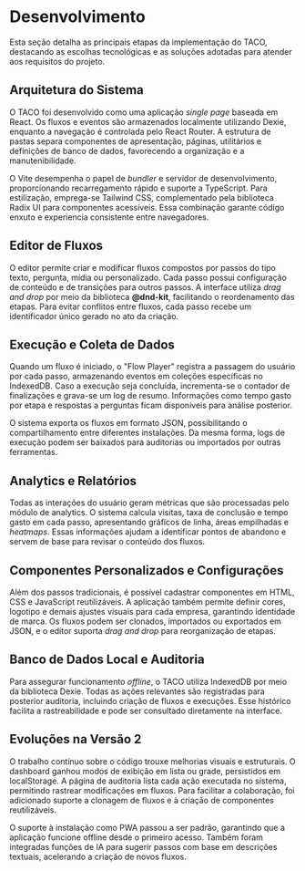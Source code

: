 # Desenvolvimento

Esta seção detalha as principais etapas da implementação do TACO, destacando as escolhas tecnológicas e as soluções adotadas para atender aos requisitos do projeto.

## Arquitetura do Sistema

O TACO foi desenvolvido como uma aplicação _single page_ baseada em React. Os fluxos e eventos são armazenados localmente utilizando Dexie, enquanto a navegação é controlada pelo React Router. A estrutura de pastas separa componentes de apresentação, páginas, utilitários e definições de banco de dados, favorecendo a organização e a manutenibilidade.

O Vite desempenha o papel de _bundler_ e servidor de desenvolvimento, proporcionando recarregamento rápido e suporte a TypeScript. Para estilização, emprega-se Tailwind CSS, complementado pela biblioteca Radix UI para componentes acessíveis. Essa combinação garante código enxuto e experiencia consistente entre navegadores.

## Editor de Fluxos

O editor permite criar e modificar fluxos compostos por passos do tipo texto, pergunta, mídia ou personalizado. Cada passo possui configuração de conteúdo e de transições para outros passos. A interface utiliza _drag and drop_ por meio da biblioteca **@dnd-kit**, facilitando o reordenamento das etapas. Para evitar conflitos entre fluxos, cada passo recebe um identificador único gerado no ato da criação.

## Execução e Coleta de Dados

Quando um fluxo é iniciado, o "Flow Player" registra a passagem do usuário por cada passo, armazenando eventos em coleções específicas no IndexedDB. Caso a execução seja concluída, incrementa-se o contador de finalizações e grava-se um log de resumo. Informações como tempo gasto por etapa e respostas a perguntas ficam disponíveis para análise posterior.

O sistema exporta os fluxos em formato JSON, possibilitando o compartilhamento entre diferentes instalações. Da mesma forma, logs de execução podem ser baixados para auditorias ou importados por outras ferramentas.

## Analytics e Relatórios

Todas as interações do usuário geram métricas que são processadas pelo módulo de analytics. O sistema calcula visitas, taxa de conclusão e tempo gasto em cada passo, apresentando gráficos de linha, áreas empilhadas e _heatmaps_. Essas informações ajudam a identificar pontos de abandono e servem de base para revisar o conteúdo dos fluxos.

## Componentes Personalizados e Configurações

Além dos passos tradicionais, é possível cadastrar componentes em HTML, CSS e JavaScript reutilizáveis. A aplicação também permite definir cores, logotipo e demais ajustes visuais para cada empresa, garantindo identidade de marca. Os fluxos podem ser clonados, importados ou exportados em JSON, e o editor suporta _drag and drop_ para reorganização de etapas.

## Banco de Dados Local e Auditoria

Para assegurar funcionamento _offline_, o TACO utiliza IndexedDB por meio da biblioteca Dexie. Todas as ações relevantes são registradas para posterior auditoria, incluindo criação de fluxos e execuções. Esse histórico facilita a rastreabilidade e pode ser consultado diretamente na interface.

## Evoluções na Versão 2

O trabalho contínuo sobre o código trouxe melhorias visuais e estruturais. O dashboard ganhou modos de exibição em lista ou grade, persistidos em localStorage. A página de auditoria lista cada ação executada no sistema, permitindo rastrear modificações em fluxos. Para facilitar a colaboração, foi adicionado suporte a clonagem de fluxos e à criação de componentes reutilizáveis.

O suporte à instalação como PWA passou a ser padrão, garantindo que a aplicação funcione offline desde o primeiro acesso. Também foram integradas funções de IA para sugerir passos com base em descrições textuais, acelerando a criação de novos fluxos.
